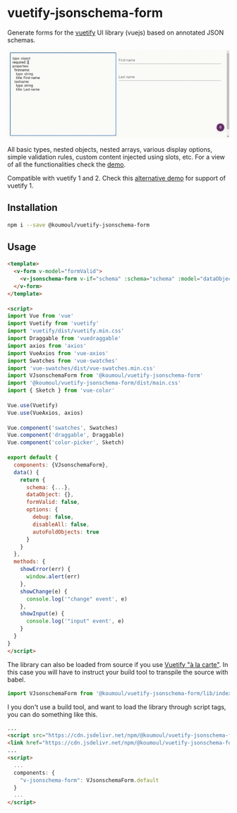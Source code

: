 # vuetify-jsonschema-form

Generate forms for the [vuetify](https://vuetifyjs.com/en/) UI library (vuejs) based on annotated JSON schemas.

![](assets/demo-video.gif)

All basic types, nested objects, nested arrays, various display options, simple validation rules, custom content injected using slots, etc. For a view of all the functionalities check the [demo](https://koumoul-dev.github.io/vuetify-jsonschema-form/latest/).

Compatible with vuetify 1 and 2. Check this [alternative demo](https://koumoul-dev.github.io/vuetify-jsonschema-form/latest/vuetify1.html) for support of vuetify 1.

## Installation

```bash
npm i --save @koumoul/vuetify-jsonschema-form
```

## Usage

```html
<template>
  <v-form v-model="formValid">
    <v-jsonschema-form v-if="schema" :schema="schema" :model="dataObject" :options="options" @error="showError" @change="showChange" @input="showInput" />
  </v-form>
</template>

<script>
import Vue from 'vue'
import Vuetify from 'vuetify'
import 'vuetify/dist/vuetify.min.css'
import Draggable from 'vuedraggable'
import axios from 'axios'
import VueAxios from 'vue-axios'
import Swatches from 'vue-swatches'
import 'vue-swatches/dist/vue-swatches.min.css'
import VJsonschemaForm from '@koumoul/vuetify-jsonschema-form'
import '@koumoul/vuetify-jsonschema-form/dist/main.css'
import { Sketch } from 'vue-color'

Vue.use(Vuetify)
Vue.use(VueAxios, axios)

Vue.component('swatches', Swatches)
Vue.component('draggable', Draggable)
Vue.component('color-picker', Sketch)

export default {
  components: {VJsonschemaForm},
  data() {
    return {
      schema: {...},
      dataObject: {},
      formValid: false,
      options: {
        debug: false,
        disableAll: false,
        autoFoldObjects: true
      }
    }
  },
  methods: {
    showError(err) {
      window.alert(err)
    },
    showChange(e) {
      console.log('"change" event', e)
    },
    showInput(e) {
      console.log('"input" event', e)
    }
  }
}
</script>
```

The library can also be loaded from source if you use [Vuetify "à la carte"](https://vuetifyjs.com/en/framework/a-la-carte). In this case you will have to instruct your build tool to transpile the source with babel.

```js
import VJsonschemaForm from '@koumoul/vuetify-jsonschema-form/lib/index.vue'
```

I you don't use a build tool, and want to load the library through script tags, you can do something like this.

```html
...
<script src="https://cdn.jsdelivr.net/npm/@koumoul/vuetify-jsonschema-form@0.26/dist/main.js"></script>
<link href="https://cdn.jsdelivr.net/npm/@koumoul/vuetify-jsonschema-form@0.26/dist/main.css" rel="stylesheet">
...
<script>
  ...
  components: {
    "v-jsonschema-form": VJsonschemaForm.default
  }
  ...
</script>
```
